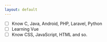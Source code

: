 ```yaml
---
layout: default
---
```

- [ ] Know C, Java, Android, PHP, Laravel, Python
- [ ] Learning Vue
- [ ] Know CSS, JavaScript, HTML and so.
